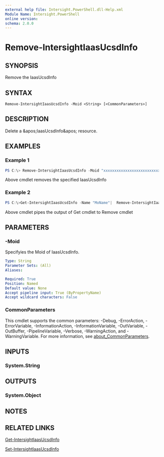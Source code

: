 ```yaml
---
external help file: Intersight.PowerShell.dll-Help.xml
Module Name: Intersight.PowerShell
online version:
schema: 2.0.0
---
```


# Remove-IntersightIaasUcsdInfo

## SYNOPSIS
Remove the IaasUcsdInfo

## SYNTAX

```
Remove-IntersightIaasUcsdInfo -Moid <String> [<CommonParameters>]
```

## DESCRIPTION
Delete a &amp;apos;IaasUcsdInfo&amp;apos; resource.

## EXAMPLES

### Example 1
```powershell
PS C:\> Remove-IntersightIaasUcsdInfo -Moid "xxxxxxxxxxxxxxxxxxxxxxxxxxx"
```
Above cmdlet removes the specified IaasUcsdInfo 

### Example 2
```powershell
PS C:\>Get-IntersightIaasUcsdInfo -Name "MoName"|  Remove-IntersightIaasUcsdInfo
```
Above cmdlet pipes the output of Get cmdlet to Remove cmdlet

## PARAMETERS

### -Moid
Specifyies the Moid of IaasUcsdInfo.

```yaml
Type: String
Parameter Sets: (All)
Aliases:

Required: True
Position: Named
Default value: None
Accept pipeline input: True (ByPropertyName)
Accept wildcard characters: False
```

### CommonParameters
This cmdlet supports the common parameters: -Debug, -ErrorAction, -ErrorVariable, -InformationAction, -InformationVariable, -OutVariable, -OutBuffer, -PipelineVariable, -Verbose, -WarningAction, and -WarningVariable. For more information, see [about_CommonParameters](http://go.microsoft.com/fwlink/?LinkID=113216).

## INPUTS

### System.String

## OUTPUTS

### System.Object
## NOTES

## RELATED LINKS

[Get-IntersightIaasUcsdInfo](./Get-IntersightIaasUcsdInfo.md)

[Set-IntersightIaasUcsdInfo](./Set-IntersightIaasUcsdInfo.md)

